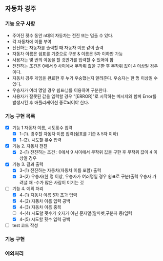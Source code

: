 ## 자동차 경주

### 기능 요구 사항

- 주어진 횟수 동안 n대의 자동차는 전진 또는 멈출 수 있다.
- 각 자동차에 이름 부여
- 전진하는 자동차를 출력할 때 자동차 이름 같이 출력
- 자동차 이름은 쉼표를 기준으로 구분 & 이름은 5자 이하만 가능
- 사용자는 몇 번의 이동을 할 것인가를 입력할 수 있어야 함
- 전진하는 조건은 0에서 9 사이에서 무작위 값을 구한 후 무작위 값이 4 이상일 경우이다.
- 자동차 경주 게임을 완료한 후 누가 우숭했는지 알려준다. 우승자는 한 명 이상일 수 있다.
- 우승자가 여러 명일 경우 쉼표(,)를 이용하여 구분한다.
- 사용자가 잘못된 값을 입력할 경우 "[ERROR]"로 시작하는 메시지와 함께 Error를 발생시킨 후 애플리케이션 종료되어야 한다.

### 기능 구현 목록

- [x] 기능 1 자동차 이름, 시도횟수 입력
  - [x] 1-(1). 경주할 자동차 이름 입력(쉼표를 기준 & 5자 이하)
  - [x] 1-(2). 시도할 횟수 입력
- [x] 기능 2. 자동차 전진
  - [x] 2-(1) 전진하는 조건 : 0에서 9 사이에서 무작위 값을 구한 후 무작위 값이 4 이상일 경우
- [x] 기능 3. 결과 출력
  - [x] 3-(1) 전진하는 자동차(자동차 이름 포함) 출력
  - [x] 3-(2) 우승자(한 명 이상, 우승자가 여러명일 경우 쉼표로 구분)출력
    우승자 가려낼 때 -수가 많은 사람이 이기는 것 
- [ ] 기능 4. 예외 처리
  - [x] 4-(1) 자동차 이름 5자 초과 입력
  - [x] 4-(2) 자동차 이름 입력 공백
  - [x] 4-(3) 자동차 이름 중복
  - [ ] 4-(4) 시도할 횟수가 숫자가 아닌 문자열(알파벳,구분자 등)입력
  - [x] 4-(5) 시도할 횟수 입력 공백
- [ ] test 코드 작성

### 기능 구현

### 예외처리
